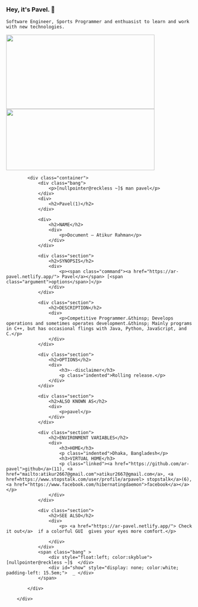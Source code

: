 ### Hey, it's Pavel.  👋 
`Software Engineer, Sports Programmer and enthuasist to learn and work with new technologies.` 

<div display="flex" flex-direction="row" align-items= "center">
  <img height="200" width="400" src="https://github-readme-stats.vercel.app/api?username=ar-pavel&show_icons=true" />  
  <img height="165" width="400" src="https://github-readme-stats.vercel.app/api/top-langs/?username=ar-pavel&layout=compact" />   
</div>

<!--
**ar-pavel/ar-pavel** is a ✨ _special_ ✨ repository because its `README.md` (this file) appears on your GitHub profile.

Here are some ideas to get you started:

- 🔭 I’m currently working on ...
- 🌱 I’m currently learning ...
- 👯 I’m looking to collaborate on ...
- 🤔 I’m looking for help with ...
- 💬 Ask me about ...
- 📫 How to reach me: ...
- 😄 Pronouns: ...
- ⚡ Fun fact: ...
-->

<body >
		<div class="body-container" >
			
			<div class="container">	
				<div class="bang">
					<p>[nullpointer@reckless ~]$ man pavel</p>
				</div>
				<div>
					<h2>Pavel(1)</h2>
				</div>
	
				<div>
					<h2>NAME</h2>
					<div>
						<p>Document — Atikur Rahman</p>
					</div>
				</div>
	
				<div class="section">
					<h2>SYNOPSIS</h2>
					<div>
						<p><span class="command"><a href="https://ar-pavel.netlify.app/"> Pavel</a></span> [<span class="argument">options</span>]</p>
					</div>
				</div>
	
				<div class="section">
					<h2>DESCRIPTION</h2>
					<div>
						<p>Competitive Programmer.&thinsp; Develops operations and sometimes operates development.&thinsp; Mainly programs in C++, but has occasional flings with Java, Python, JavaScript, and C.</p>
					</div>
				</div>
	
				<div class="section">
					<h2>OPTIONS</h2>
					<div>
						<h3>--disclaimer</h3>
						<p class="indented">Rolling release.</p>
					</div>
				</div>
	
				<div class="section">
					<h2>ALSO KNOWN AS</h2>
					<div>
						<p>pavel</p>
					</div>
				</div>
	
				<div class="section">
					<h2>ENVIRONMENT VARIABLES</h2>
					<div>
						<h3>HOME</h3>
						<p class="indented">Dhaka, Bangladesh</p>
						<h3>VIRTUAL HOME</h3>
						<p class="linked"><a href="https://github.com/ar-pavel">github</a>(11), <a href="mailto:atikur2667@gmail.com">atikur2667@gmail.com</a>, <a href=https://www.stopstalk.com/user/profile/arpavel> stopstalk</a>(6), <a href="https://www.facebook.com/hibernatingdaemon">facebook</a></a></p>
					</div>
				</div>
	
				<div class="section">
					<h2>SEE ALSO</h2>
					<div>
						<p> <a href="https://ar-pavel.netlify.app/"> Check it out</a>  if a colorful GUI  gives your eyes more comfort.</p>
<!-- 						<p> Update is on the way... </P> -->
					</div>
				</div>
				<span class="bang" >
					<div style="float:left; color:skyblue">[nullpointer@reckless ~]$  </div>
					<div id="show" style="display: none; color:white; padding-left: 15.5em;">  _ </div>					
				</span>
				
			</div>
			
		</div>
